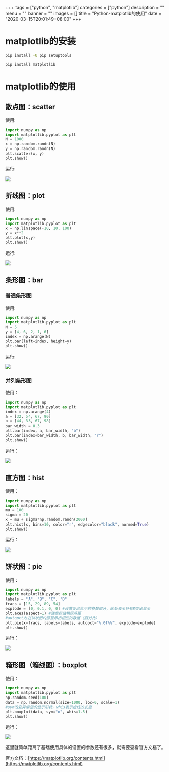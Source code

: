 +++
tags = ["python", "matplotlib"]
categories = ["python"]
description = ""
menu = ""
banner = ""
images = []
title = "Python-matplotlib的使用"
date = "2020-03-15T20:01:49+08:00"
+++


# matplotlib的安装

```sh
pip install -U pip setuptools

pip install matplotlib

```

# matplotlib的使用

## 散点图：scatter

使用:

```python
import numpy as np
import matplotlib.pyplot as plt
N = 1000
x = np.random.randn(N)
y = np.random.randn(N)
plt.scatter(x, y)
plt.show()

```

运行:

![](https://gitee.com/coder2m/pic/raw/master/img/blog/2020/07/18/20200718200657.png)

## 折线图：plot

使用:

```python
import numpy as np
import matplotlib.pyplot as plt
x = np.linspace(-10, 10, 100)
y = x**2
plt.plot(x,y)
plt.show()

```

运行:

![](https://gitee.com/coder2m/pic/raw/master/img/blog/2020/07/18/20200718201004.png)


## 条形图：bar

### 普通条形图

使用:

```python
import numpy as np
import matplotlib.pyplot as plt
N = 5
y = [4, 6, 2, 1, 6]
index = np.arange(N)
plt.bar(left=index, height=y)
plt.show()

```

运行:

![](https://gitee.com/coder2m/pic/raw/master/img/blog/2020/07/18/20200718201110.png)

### 并列条形图

使用：

```python
import numpy as np
import matplotlib.pyplot as plt
index = np.arange(4)
a = [32, 54, 67, 90]
b = [44, 33, 67, 98]
bar_width = 0.3
plt.bar(index, a, bar_width, "b")
plt.bar(index+bar_width, b, bar_width, "r")
plt.show()

```

运行：

![](https://gitee.com/coder2m/pic/raw/master/img/blog/2020/07/18/20200718201305.png)


## 直方图：hist

使用：

```python
import numpy as np
import matplotlib.pyplot as plt
mu = 100
sigma = 20
x = mu + sigma*np.random.randn(2000)
plt.hist(x, bins=10, color="r", edgecolor="black", normed=True)
plt.show()

```

运行：

![](https://gitee.com/coder2m/pic/raw/master/img/blog/2020/07/18/20200718201406.png)

## 饼状图：pie

使用：

```python
import numpy as np
import matplotlib.pyplot as plt
labels = "A", "B", "C", "D"
fracs = [15, 29, 89, 54]
explode = [0, 0.1, 0, 0] #设置突出显示的参数部分，此处表示只有B突出显示
plt.axes(aspect=1) #使坐标轴横纵等距
#autopct为在饼状图内部显示出相应的数据（百分比）
plt.pie(x=fracs, labels=labels, autopct="%.0f%%", explode=explode)
plt.show()

```

运行：

![](https://gitee.com/coder2m/pic/raw/master/img/blog/2020/07/18/20200718201458.png)


## 箱形图（箱线图）：boxplot

使用：

```python
import numpy as np
import matplotlib.pyplot as plt
np.random.seed(100)
data = np.random.normal(size=1000, loc=0, scale=1)
#sym改变异常值的显示形状，whis表示虚线的长度
plt.boxplot(data, sym="o", whis=1.5)
plt.show()

```

运行：

![](https://gitee.com/coder2m/pic/raw/master/img/blog/2020/07/18/20200718201541.png)


这里就简单距离了基础使用具体的设置的参数还有很多，就需要查看官方文档了。

官方文档：[https://matplotlib.org/contents.html](https://matplotlib.org/contents.html)

